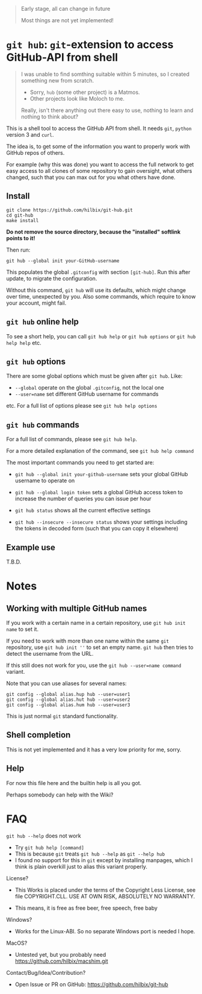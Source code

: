 > Early stage, all can change in future
>
> Most things are not yet implemented!

# `git hub`: `git`-extension to access GitHub-API from shell

> I was unable to find somthing suitable within 5 minutes,
> so I created something new from scratch.
>
> - Sorry, `hub` (some other project) is a Matmos.
> - Other projects look like Moloch to me.
>
> Really, isn't there anything out there easy to use,
> nothing to learn and nothing to think about?


This is a shell tool to access the GitHub API from shell.
It needs `git`, `python` version 3 and `curl`.

The idea is, to get some of the information you want
to properly work with GitHub repos of others.

For example (why this was done) you want to access the
full network to get easy access to all clones of some
repository to gain oversight, what others changed,
such that you can max out for you what others have done.


## Install

	git clone https://github.com/hilbix/git-hub.git
	cd git-hub
	make install

**Do not remove the source directory, because the "installed" softlink points to it!**

Then run:

	git hub --global init your-GitHub-username

This populates the global `.gitconfig` with section `[git-hub]`.
Run this after update, to migrate the configuration.

Without this command, `git hub` will use its defaults,
which might change over time, unexpected by you.
Also some commands, which require to know your account, might fail.


## `git hub` online help

To see a short help, you can call `git hub help` or `git hub options` or `git hub help help` etc.


## `git hub` options

There are some global options which must be given after `git hub`.  Like:

- `--global` operate on the global `.gitconfig`, not the local one
- `--user=name` set different GitHub username for commands

etc.  For a full list of options please see `git hub help options`


## `git hub` commands

For a full list of commands, please see `git hub help`.

For a more detailed explanation of the command, see `git hub help command`

The most important commands you need to get started are:

- `git hub --global init your-github-username` sets your global GitHub username to operate on

- `git hub --global login token` sets a global GitHub access token to increase the number of queries you can issue per hour

- `git hub status` shows all the current effective settings

- `git hub --insecure --insecure status` shows your settings including the tokens in decoded form (such that you can copy it elsewhere)


## Example use

T.B.D.


# Notes

## Working with multiple GitHub names

If you work with a certain name in a certain repository,
use `git hub init name` to set it.

If you need to work with more than one name within the
same `git` repository, use `git hub init ''` to set
an empty name.  `git hub` then tries to detect the
username from the URL.

If this still does not work for you, use the
`git hub --user=name command` variant.

Note that you can use aliases for several names:

	git config --global alias.hup hub --user=user1
	git config --global alias.hut hub --user=user2
	git config --global alias.hum hub --user=user3

This is just normal `git` standard functionality.


## Shell completion

This is not yet implemented and it has a very low priority for me, sorry.


## Help

For now this file here and the builtin help is all you got.

Perhaps somebody can help with the Wiki?


# FAQ

`git hub --help` does not work

- Try `git hub help [command]`
- This is because `git` treats `git hub --help` as `git --help hub`
- I found no support for this in `git` except by installing manpages,
  which I think is plain overkill just to alias this variant properly.

License?

- This Works is placed under the terms of the Copyright Less License,
  see file COPYRIGHT.CLL.  USE AT OWN RISK, ABSOLUTELY NO WARRANTY.

- This means, it is free as free beer, free speech, free baby

Windows?

- Works for the Linux-ABI.  So no separate Windows port is needed I hope.

MacOS?

- Untested yet, but you probably need https://github.com/hilbix/macshim.git

Contact/Bug/Idea/Contribution?

- Open Issue or PR on GitHub: https://github.com/hilbix/git-hub

